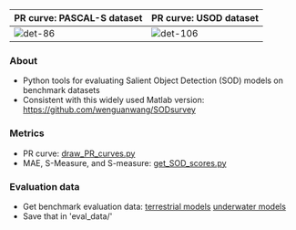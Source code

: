 | PR curve: PASCAL-S dataset  | PR curve: USOD dataset | 
|:--------------------|:----------------
| ![det-86](/data/pr_pascal.png) |   ![det-106](/data/pr_usod.png) | 

### About
- Python tools for evaluating Salient Object Detection (SOD) models on benchmark datasets
- Consistent with this widely used Matlab version: https://github.com/wenguanwang/SODsurvey

### Metrics
- PR curve: [draw_PR_curves.py](draw_PR_curves.py)
- MAE, S-Measure, and S-measure: [get_SOD_scores.py](get_SOD_scores.py)


### Evaluation data
- Get benchmark evaluation data: [terrestrial models](https://github.com/wenguanwang/SODsurvey) [underwater models](https://github.com/wenguanwang/SODsurvey)
- Save that in 'eval_data/'



